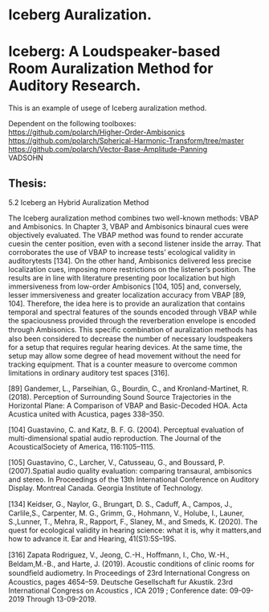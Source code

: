 # Iceberg Auralization. 
# Iceberg: A Loudspeaker-based Room Auralization Method for Auditory Research.

This is an example of usege of Iceberg auralization method.

Dependent on the following toolboxes:  
https://github.com/polarch/Higher-Order-Ambisonics  
https://github.com/polarch/Spherical-Harmonic-Transform/tree/master  
https://github.com/polarch/Vector-Base-Amplitude-Panning  
VADSOHN  

## Thesis:
5.2 Iceberg an Hybrid Auralization Method

The Iceberg auralization method combines two well-known methods: VBAP and Ambisonics. In Chapter 3, VBAP and Ambisonics binaural cues were objectively evaluated. The VBAP method was found to render accurate cuesin the center position, even with a second listener inside the array. That corroborates the use of VBAP to increase tests’ ecological validity in auditorytests [134]. On the other hand, Ambisonics delivered less precise localization cues, imposing more restrictions on the listener’s position. The results are in line with literature presenting poor localization but high immersiveness from low-order Ambisonics [104, 105] and, conversely, lesser immersiveness and greater localization accuracy from VBAP [89, 104]. Therefore, the idea here is to provide an auralization that contains temporal and spectral features of the sounds encoded through VBAP while the spaciousness provided through the reverberation envelope is encoded through Ambisonics. This speciﬁc combination of auralization methods has also been considered to decrease the number of necessary loudspeakers for a setup that requires regular hearing devices. At the same time, the setup may allow some degree of head movement without the need for tracking equipment. That is a counter measure to overcome common limitations in ordinary auditory test spaces [316].

[89] Gandemer, L., Parseihian, G., Bourdin, C., and Kronland-Martinet, R.(2018). Perception of Surrounding Sound Source Trajectories in the Horizontal Plane: A Comparison of VBAP and Basic-Decoded HOA. Acta Acustica united with Acustica, pages 338–350.

[104] Guastavino, C. and Katz, B. F. G. (2004). Perceptual evaluation of multi-dimensional spatial audio reproduction. The Journal of the AcousticalSociety of America, 116:1105–1115.

[105] Guastavino, C., Larcher, V., Catusseau, G., and Boussard, P. (2007).Spatial audio quality evaluation: comparing transaural, ambisonics and stereo. In Proceedings of the 13th International Conference on Auditory Display. Montreal Canada. Georgia Institute of Technology.

[134] Keidser, G., Naylor, G., Brungart, D. S., Caduﬀ, A., Campos, J., Carlile,S., Carpenter, M. G., Grimm, G., Hohmann, V., Holube, I., Launer, S.,Lunner, T., Mehra, R., Rapport, F., Slaney, M., and Smeds, K. (2020). The quest for ecological validity in hearing science: what it is, why it matters,and how to advance it. Ear and Hearing, 41(S1):5S–19S.

[316] Zapata Rodriguez, V., Jeong, C.-H., Hoﬀmann, I., Cho, W.-H., Beldam,M.-B., and Harte, J. (2019). Acoustic conditions of clinic rooms for soundﬁeld audiometry. In Proceedings of 23rd International Congress on Acoustics, pages 4654–59. Deutsche Gesellschaft fur Akustik. 23rd International Congress on Acoustics , ICA 2019 ; Conference date: 09-09-2019 Through 13-09-2019.
